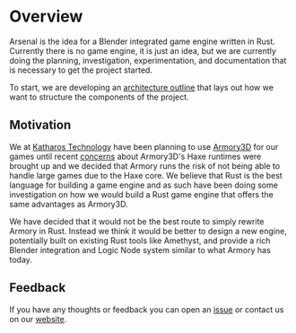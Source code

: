# Overview

Arsenal is the idea for a Blender integrated game engine written in Rust. Currently there is no game engine, it is just an idea, but we are currently doing the planning, investigation, experimentation, and documentation that is necessary to get the project started.

To start, we are developing an [architecture outline](./architecture.md) that lays out how we want to structure the components of the project.

## Motivation

We at [Katharos Technology](https://katharostech.com) have been planning to use [Armory3D](https://armory3d.org/) for our games until recent [concerns](http://forums.armory3d.org/t/armor3d-capability-questions/3118/8?u=zicklag) about Armory3D's Haxe runtimes were brought up and we decided that Armory runs the risk of not being able to handle large games due to the Haxe core. We believe that Rust is the best language for building a game engine and as such have been doing some investigation on how we would build a Rust game engine that offers the same advantages as Armory3D.

We have decided that it would not be the best route to simply rewrite Armory in Rust. Instead we think it would be better to design a new engine, potentially built on existing Rust tools like Amethyst, and provide a rich Blender integration and Logic Node system similar to what Armory has today.

## Feedback

If you have any thoughts or feedback you can open an [issue](https://github.com/katharostech/arsenal/issues/new) or contact us on our [website](https://katharostech.com/contact).

